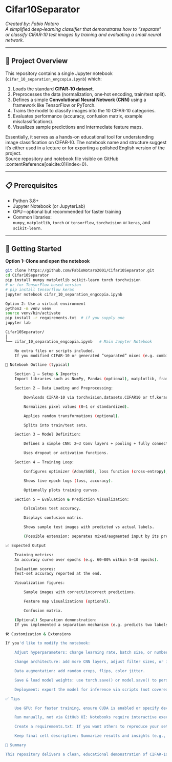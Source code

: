 # Cifar10Separator

*Created by: Fabio Notaro*  
*A simplified deep‑learning classifier that demonstrates how to “separate” or classify CIFAR‑10 test images by training and evaluating a small neural network.*

---

## 🧠 Project Overview

This repository contains a single Jupyter notebook (`cifar_10_separation_engcopia.ipynb`) which:

1. Loads the standard **CIFAR‑10 dataset**.
2. Preprocesses the data (normalization, one‑hot encoding, train/test split).
3. Defines a simple **Convolutional Neural Network (CNN)** using a framework like TensorFlow or PyTorch.
4. Trains the model to classify images into the 10 CIFAR‑10 categories.
5. Evaluates performance (accuracy, confusion matrix, example misclassifications).
6. Visualizes sample predictions and intermediate feature maps.

Essentially, it serves as a hands-on educational tool for understanding image classification on CIFAR‑10. The notebook name and structure suggest it’s either used in a lecture or for exporting a polished English version of the project.  
Source repository and notebook file visible on GitHub :contentReference[oaicite:0]{index=0}.

---

## 📋 Prerequisites

- Python 3.8+
- Jupyter Notebook (or JupyterLab)
- GPU – optional but recommended for faster training
- Common libraries:  
  `numpy`, `matplotlib`, `torch` or `tensorflow`, `torchvision` or `keras`, and `scikit‑learn`.

---

## 🚀 Getting Started

**Option 1: Clone and open the notebook**

```bash
git clone https://github.com/FabioNotaro2001/Cifar10Separator.git
cd Cifar10Separator
pip install numpy matplotlib scikit-learn torch torchvision
# or for TensorFlow-based version
# pip install tensorflow keras
jupyter notebook cifar_10_separation_engcopia.ipynb

Option 2: Use a virtual environment
python3 -m venv venv
source venv/bin/activate
pip install -r requirements.txt  # if you supply one
jupyter lab

Cifar10Separator/
│
└── cifar_10_separation_engcopia.ipynb   # Main Jupyter Notebook

    No extra files or scripts included.
    If you modified CIFAR‑10 or generated “separated” mixes (e.g. combined images or labels), explain those here.

🏃 Notebook Outline (typical)

    Section 1 – Setup & Imports:
    Import libraries such as NumPy, Pandas (optional), matplotlib, framework (PyTorch or TensorFlow).

    Section 2 – Data Loading and Preprocessing:

        Downloads CIFAR‑10 via torchvision.datasets.CIFAR10 or tf.keras.datasets.cifar10.

        Normalizes pixel values (0–1 or standardized).

        Applies random transformations (optional).

        Splits into train/test sets.

    Section 3 – Model Definition:

        Defines a simple CNN: 2–3 Conv layers + pooling + fully connected layers + softmax.

        Uses dropout or activation functions.

    Section 4 – Training Loop:

        Configures optimizer (Adam/SGD), loss function (cross‑entropy), learning rate.

        Shows live epoch logs (loss, accuracy).

        Optionally plots training curves.

    Section 5 – Evaluation & Prediction Visualization:

        Calculates test accuracy.

        Displays confusion matrix.

        Shows sample test images with predicted vs actual labels.

        (Possible extension: separates mixed/augmented input by its predicted components if your assignment required blending or separation of two images.)

📈 Expected Output

    Training metrics:
    An accuracy curve over epochs (e.g. 60–80% within 5–10 epochs).

    Evaluation scores:
    Test-set accuracy reported at the end.

    Visualization figures:

        Sample images with correct/incorrect predictions.

        Feature map visualizations (optional).

        Confusion matrix.

    (Optional) Separation demonstration:
    If you implemented a separation mechanism (e.g. predicts two labels from a mixed image), the notebook likely includes an explanation and visual outputs—capture that in a cell.

🛠 Customization & Extensions

If you'd like to modify the notebook:

    Adjust hyperparameters: change learning rate, batch size, or number of epochs.

    Change architecture: add more CNN layers, adjust filter sizes, or introduce residual blocks.

    Data augmentation: add random crops, flips, color jitter.

    Save & load model weights: use torch.save() or model.save() to persist your trained model.

    Deployment: export the model for inference via scripts (not covered in the notebook).

✅ Tips

    Use GPU: For faster training, ensure CUDA is enabled or specify device='cuda'.

    Run manually, not via GitHub UI: Notebooks require interactive execution; cloning and launching locally or in Binder is best.

    Create a requirements.txt: If you want others to reproduce your setup, capturing exact library versions helps.

    Keep final cell descriptive: Summarize results and insights (e.g., “best accuracy reached”, “limitations”, or ideas for improvement).

📝 Summary

This repository delivers a clean, educational demonstration of CIFAR‑10 image classification—with code, outputs and visualizations neatly organized in a single notebook. It's ideal for experiment tracking, coursework demonstration, or extension into more complex image tasks.
